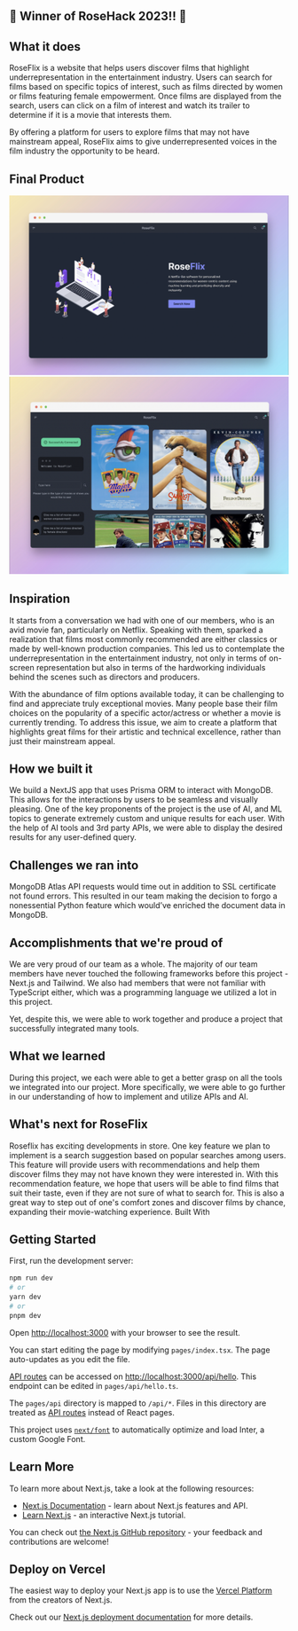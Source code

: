 ## 🌹 Winner of RoseHack 2023!! 🥇
## What it does

RoseFlix is a website that helps users discover films that highlight underrepresentation in the entertainment industry. Users can search for films based on specific topics of interest, such as films directed by women or films featuring female empowerment. Once films are displayed from the search, users can click on a film of interest and watch its trailer to determine if it is a movie that interests them.

By offering a platform for users to explore films that may not have mainstream appeal, RoseFlix aims to give underrepresented voices in the film industry the opportunity to be heard.

## Final Product

<p align="center">
<img src="public/home.png" alt="image of landing page">
<img src="public/search.png" alt="image of search page">
</p>

## Inspiration

It starts from a conversation we had with one of our members, who is an avid movie fan, particularly on Netflix. Speaking with them, sparked a realization that films most commonly recommended are either classics or made by well-known production companies. This led us to contemplate the underrepresentation in the entertainment industry, not only in terms of on-screen representation but also in terms of the hardworking individuals behind the scenes such as directors and producers.

With the abundance of film options available today, it can be challenging to find and appreciate truly exceptional movies. Many people base their film choices on the popularity of a specific actor/actress or whether a movie is currently trending. To address this issue, we aim to create a platform that highlights great films for their artistic and technical excellence, rather than just their mainstream appeal.

## How we built it

We build a NextJS app that uses Prisma ORM to interact with MongoDB. This allows for the interactions by users to be seamless and visually pleasing. One of the key proponents of the project is the use of AI, and ML topics to generate extremely custom and unique results for each user. With the help of AI tools and 3rd party APIs, we were able to display the desired results for any user-defined query.

## Challenges we ran into

MongoDB Atlas API requests would time out in addition to SSL certificate not found errors. This resulted in our team making the decision to forgo a nonessential Python feature which would’ve enriched the document data in MongoDB.

## Accomplishments that we're proud of

We are very proud of our team as a whole. The majority of our team members have never touched the following frameworks before this project - Next.js and Tailwind. We also had members that were not familiar with TypeScript either, which was a programming language we utilized a lot in this project.

Yet, despite this, we were able to work together and produce a project that successfully integrated many tools.

## What we learned

During this project, we each were able to get a better grasp on all the tools we integrated into our project. More specifically, we were able to go further in our understanding of how to implement and utilize APIs and AI.

## What's next for RoseFlix

Roseflix has exciting developments in store. One key feature we plan to implement is a search suggestion based on popular searches among users. This feature will provide users with recommendations and help them discover films they may not have known they were interested in. With this recommendation feature, we hope that users will be able to find films that suit their taste, even if they are not sure of what to search for. This is also a great way to step out of one's comfort zones and discover films by chance, expanding their movie-watching experience.
Built With

## Getting Started

First, run the development server:

```bash
npm run dev
# or
yarn dev
# or
pnpm dev
```

Open [http://localhost:3000](http://localhost:3000) with your browser to see the result.

You can start editing the page by modifying `pages/index.tsx`. The page auto-updates as you edit the file.

[API routes](https://nextjs.org/docs/api-routes/introduction) can be accessed on [http://localhost:3000/api/hello](http://localhost:3000/api/hello). This endpoint can be edited in `pages/api/hello.ts`.

The `pages/api` directory is mapped to `/api/*`. Files in this directory are treated as [API routes](https://nextjs.org/docs/api-routes/introduction) instead of React pages.

This project uses [`next/font`](https://nextjs.org/docs/basic-features/font-optimization) to automatically optimize and load Inter, a custom Google Font.

## Learn More

To learn more about Next.js, take a look at the following resources:

- [Next.js Documentation](https://nextjs.org/docs) - learn about Next.js features and API.
- [Learn Next.js](https://nextjs.org/learn) - an interactive Next.js tutorial.

You can check out [the Next.js GitHub repository](https://github.com/vercel/next.js/) - your feedback and contributions are welcome!

## Deploy on Vercel

The easiest way to deploy your Next.js app is to use the [Vercel Platform](https://vercel.com/new?utm_medium=default-template&filter=next.js&utm_source=create-next-app&utm_campaign=create-next-app-readme) from the creators of Next.js.

Check out our [Next.js deployment documentation](https://nextjs.org/docs/deployment) for more details.
